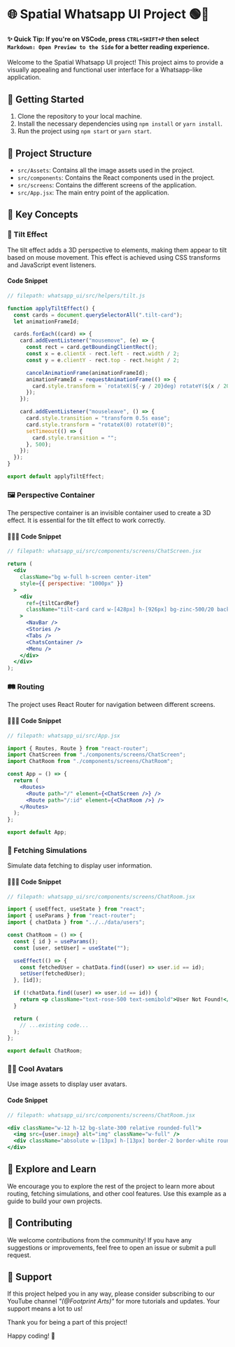 # 🌐 Spatial Whatsapp UI Project 🟢💚

#### ✨ Quick Tip: If you're on VSCode, press `CTRL+SHIFT+P` then select `Markdown: Open Preview to the Side` for a better reading experience.

Welcome to the Spatial Whatsapp UI project! This project aims to provide a visually appealing and functional user interface for a Whatsapp-like application.

## 🚀 Getting Started

1. Clone the repository to your local machine.
2. Install the necessary dependencies using `npm install` or `yarn install`.
3. Run the project using `npm start` or `yarn start`.

## 📁 Project Structure

- `src/Assets`: Contains all the image assets used in the project.
- `src/components`: Contains the React components used in the project.
- `src/screens`: Contains the different screens of the application.
- `src/App.jsx`: The main entry point of the application.

## 🔑 Key Concepts

### 🎢 Tilt Effect

The tilt effect adds a 3D perspective to elements, making them appear to tilt based on mouse movement. This effect is achieved using CSS transforms and JavaScript event listeners.

#### Code Snippet

```javascript
// filepath: whatsapp_ui/src/helpers/tilt.js

function applyTiltEffect() {
  const cards = document.querySelectorAll(".tilt-card");
  let animationFrameId;

  cards.forEach((card) => {
    card.addEventListener("mousemove", (e) => {
      const rect = card.getBoundingClientRect();
      const x = e.clientX - rect.left - rect.width / 2;
      const y = e.clientY - rect.top - rect.height / 2;

      cancelAnimationFrame(animationFrameId);
      animationFrameId = requestAnimationFrame(() => {
        card.style.transform = `rotateX(${-y / 20}deg) rotateY(${x / 20}deg)`;
      });
    });

    card.addEventListener("mouseleave", () => {
      card.style.transition = "transform 0.5s ease";
      card.style.transform = "rotateX(0) rotateY(0)";
      setTimeout(() => {
        card.style.transition = "";
      }, 500);
    });
  });
}

export default applyTiltEffect;
```

### 🖼️ Perspective Container

The perspective container is an invisible container used to create a 3D effect. It is essential for the tilt effect to work correctly.

#### 👩🏻‍💻 Code Snippet

```jsx
// filepath: whatsapp_ui/src/components/screens/ChatScreen.jsx

return (
  <div
    className="bg w-full h-screen center-item"
    style={{ perspective: "1000px" }}
  >
    <div
      ref={tiltCardRef}
      className="tilt-card card w-[428px] h-[926px] bg-zinc-500/20 backdrop-blur rounded-md cursor-pointer"
    >
      <NavBar />
      <Stories />
      <Tabs />
      <ChatsContainer />
      <Menu />
    </div>
  </div>
);
```

### 🛤️ Routing

The project uses React Router for navigation between different screens.

#### 👩🏻‍💻 Code Snippet

```jsx
// filepath: whatsapp_ui/src/App.jsx

import { Routes, Route } from "react-router";
import ChatScreen from "./components/screens/ChatScreen";
import ChatRoom from "./components/screens/ChatRoom";

const App = () => {
  return (
    <Routes>
      <Route path="/" element={<ChatScreen />} />
      <Route path="/:id" element={<ChatRoom />} />
    </Routes>
  );
};

export default App;
```

### 📡 Fetching Simulations

Simulate data fetching to display user information.

#### 👩🏻‍💻 Code Snippet

```jsx
// filepath: whatsapp_ui/src/components/screens/ChatRoom.jsx

import { useEffect, useState } from "react";
import { useParams } from "react-router";
import { chatData } from "../../data/users";

const ChatRoom = () => {
  const { id } = useParams();
  const [user, setUser] = useState("");

  useEffect(() => {
    const fetchedUser = chatData.find((user) => user.id == id);
    setUser(fetchedUser);
  }, [id]);

  if (!chatData.find((user) => user.id == id)) {
    return <p className="text-rose-500 text-semibold">User Not Found!</p>;
  }

  return (
    // ...existing code...
  );
};

export default ChatRoom;
```

### 🧑‍🎨 Cool Avatars

Use image assets to display user avatars.

#### Code Snippet

```jsx
// filepath: whatsapp_ui/src/components/screens/ChatRoom.jsx

<div className="w-12 h-12 bg-slate-300 relative rounded-full">
  <img src={user.image} alt="img" className="w-full" />
  <div className="absolute w-[13px] h-[13px] border-2 border-white rounded-full bottom-0 right-0 bg-green-400"></div>
</div>
```

## 🧭 Explore and Learn

We encourage you to explore the rest of the project to learn more about routing, fetching simulations, and other cool features. Use this example as a guide to build your own projects.

## 🤝 Contributing

We welcome contributions from the community! If you have any suggestions or improvements, feel free to open an issue or submit a pull request.

## 💬 Support

If this project helped you in any way, please consider subscribing to our YouTube channel _"(@Footprint Arts)"_ for more tutorials and updates. Your support means a lot to us!

Thank you for being a part of this project!

Happy coding! 🎉
